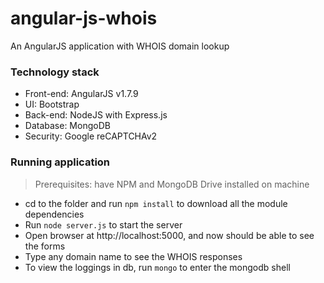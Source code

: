 # angular-js-whois
An AngularJS application with WHOIS domain lookup

### Technology stack
* Front-end: AngularJS v1.7.9
* UI: Bootstrap
* Back-end: NodeJS with Express.js
* Database: MongoDB
* Security: Google reCAPTCHAv2

### Running application

> Prerequisites: have NPM and MongoDB Drive installed on machine

* cd to the folder and run `npm install` to download all the module dependencies
* Run `node server.js` to start the server
* Open browser at http://localhost:5000, and now should be able to see the forms
* Type any domain name to see the WHOIS responses
* To view the loggings in db, run `mongo` to enter the mongodb shell
